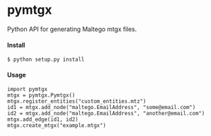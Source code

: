 pymtgx
======

Python API for generating Maltego mtgx files.

#### Install

<pre><code>$ python setup.py install</code></pre>

#### Usage

<pre><code>import pymtgx
mtgx = pymtgx.Pymtgx()
mtgx.register_entities("custom_entities.mtz")
id1 = mtgx.add_node("maltego.EmailAddress", "some@email.com")
id2 = mtgx.add_node("maltego.EmailAddress", "another@email.com")
mtgx.add_edge(id1, id2)
mtgx.create_mtgx("example.mtgx")</pre></code>
